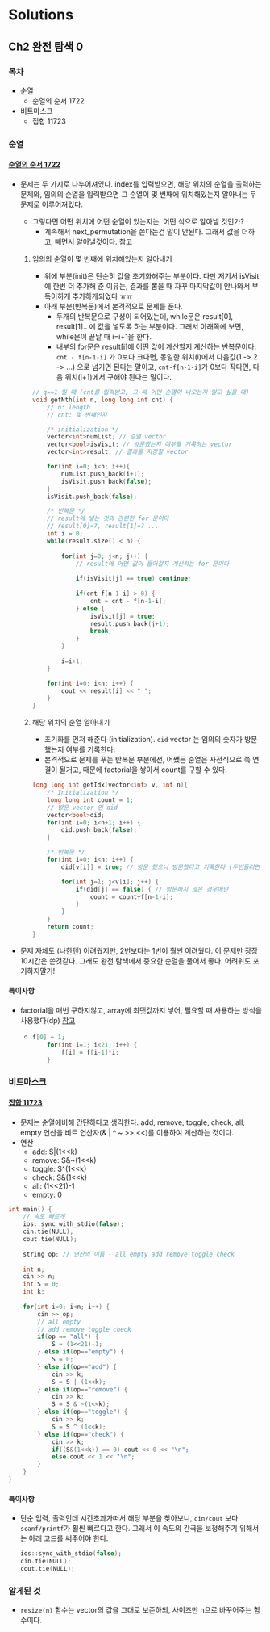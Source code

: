 # Solutions
## Ch2 완전 탐색 0

### 목차

* 순열
  * 순열의 순서 1722
* 비트마스크
  * 집합 11723

### 순열
#### [순열의 순서 1722](https://www.acmicpc.net/problem/1722)

* 문제는 두 가지로 나누어져있다. index를 입력받으면, 해당 위치의 순열을 출력하는 문제와, 임의의 순열을 입력받으면 그 순열이 몇 번째에 위치해있는지 알아내는 두 문제로 이루어져있다.

  * 그렇다면 어떤 위치에 어떤 순열이 있는지는, 어떤 식으로 알아낼 것인가?
    * 계속해서 next_permutation을 쓴다는건 말이 안된다. 그래서 값을 더하고, 빼면서 알아낼것이다. [참고](https://wjdgus2951.tistory.com/66)

  1. 임의의 순열이 몇 번째에 위치해있는지 알아내기

     * 위에 부분(init)은 단순히 값을 초기화해주는 부분이다. 다만 저기서 isVisit에 한번 더 추가해 준 이유는, 결과를 뽑을 때 자꾸 마지막값이 안나와서 부득이하게 추가하게되었다 ㅠㅠ
     * 아래 부분(반복문)에서 본격적으로 문제를 푼다. 
       * 두개의 반복문으로 구성이 되어있는데, while문은 result[0], result[1].. 에 값을 넣도록 하는 부분이다. 그래서 아래쪽에 보면, while문이 끝날 때 i=i+1을 한다.
       * 내부의 for문은 result[i]에 어떤 값이 계산할지 계산하는 반복문이다. `cnt - f[n-1-i]` 가 0보다 크다면, 동일한 위치(i)에서 다음값(1 -> 2 -> ...) 으로 넘기면 된다는 말이고, `cnt-f[n-1-i]`가 0보다 작다면, 다음 위치(i+1)에서 구해야 된다는 말이다.

     ```c++
     // q==1 일 때 (cnt를 입력받고, 그 때 어떤 순열이 나오는지 알고 싶을 때)
     void getNth(int n, long long int cnt) {
         // n: length
         // cnt: 몇 번째인지
     
         /* initialization */
         vector<int>numList; // 순열 vector
         vector<bool>isVisit; // 방문했는지 여부를 기록하는 vector
         vector<int>result; // 결과를 저장할 vector
     
         for(int i=0; i<n; i++){
             numList.push_back(i+1);
             isVisit.push_back(false);
         }
         isVisit.push_back(false);
     
         /* 반복문 */
         // result에 넣는 것과 관련한 for 문이다
         // result[0]=?, result[1]=? ...
         int i = 0;
         while(result.size() < n) {
             
             for(int j=0; j<n; j++) {
                 // result에 어떤 값이 들어갈지 계산하는 for 문이다
                 
                 if(isVisit[j] == true) continue;
                 
                 if(cnt-f[n-1-i] > 0) {
                     cnt = cnt - f[n-1-i];
                 } else {
                     isVisit[j] = true;
                     result.push_back(j+1);
                     break;
                 }
             }
             
             i=i+1;
         }
     
         for(int i=0; i<n; i++) {
             cout << result[i] << " ";
         }
     }
     
     ```

  2. 해당 위치의 순열 알아내기

     * 초기화를 먼저 해준다 (initialization). `did` vector 는 임의의 숫자가 방문 했는지 여부를 기록한다.
     * 본격적으로 문제를 푸는 반복문 부분에선, 어쨌든 순열은 사전식으로 쭉 연결이 될거고, 때문에 factorial을 쌓아서 count를 구할 수 있다.

     ```c++
     long long int getIdx(vector<int> v, int n){
         /* Initialization */
         long long int count = 1;
         // 방문 vector 인 did
         vector<bool>did;
         for(int i=0; i<n+1; i++) {
             did.push_back(false);
         }
     
         /* 반복문 */
         for(int i=0; i<n; i++) {
             did[v[i]] = true; // 방문 했으니 방문했다고 기록한다 (두번들리면 안되니까)
     
             for(int j=1; j<v[i]; j++) {
                 if(did[j] == false) { // 방문하지 않은 경우에만
                     count = count+f[n-1-i];
                 }
             }
         }
         return count;
     }
     ```

* 문제 자체도 (나한텐) 어려웠지만, 2번보다는 1번이 훨씬 어려웠다. 이 문제만 장장 10시간은 쓴것같다. 그래도 완전 탐색에서 중요한 순열을 풀어서 좋다. 어려워도 포기하지말기!

#### 특이사항

* factorial을 매번 구하지않고, array에 최댓값까지 넣어, 필요할 때 사용하는 방식을 사용했다(dp) [참고](https://wjdgus2951.tistory.com/66)

  * ```c++
    f[0] = 1;
        for(int i=1; i<21; i++) {
            f[i] = f[i-1]*i;
        }
    ```



### 비트마스크

#### [집합 11723](https://www.acmicpc.net/problem/11723)

* 문제는 순열에비해 간단하다고 생각한다. add, remove, toggle, check, all, empty 연산을 비트 연산자(& | ^ ~ >> <<)를 이용하여 계산하는 것이다.
* 연산
  * add: S|(1<<k)
  * remove: S&~(1<<k)
  * toggle: S^(1<<k)
  * check: S&(1<<k)
  * all: (1<<21)-1
  * empty: 0

```c++
int main() {
    // 속도 빠르게
    ios::sync_with_stdio(false);
    cin.tie(NULL);
    cout.tie(NULL);
    
    string op; // 연산의 이름 - all empty add remove toggle check
    
    int n;
    cin >> n;
    int S = 0;
    int k;
    
    for(int i=0; i<n; i++) {
        cin >> op;
        // all empty
        // add remove toggle check
        if(op == "all") {
            S = (1<<21)-1;
        } else if(op=="empty") {
            S = 0;
        } else if(op=="add") {
            cin >> k;
            S = S | (1<<k);
        } else if(op=="remove") {
            cin >> k;
            S = S & ~(1<<k);
        } else if(op=="toggle") {
            cin >> k;
            S = S ^ (1<<k);
        } else if(op=="check") {
            cin >> k;
            if((S&(1<<k)) == 0) cout << 0 << "\n";
            else cout << 1 << "\n";
        }
    }
}
```

#### 특이사항

* 단순 입력, 출력인데 시간초과가떠서 해당 부분을 찾아보니, `cin/cout` 보다 `scanf/printf`가 훨씬 빠르다고 한다. 그래서 이 속도의 간극을 보정해주기 위해서는 아래 코드를 써주어야 한다.

  ```c++
  ios::sync_with_stdio(false);
  cin.tie(NULL);
  cout.tie(NULL);
  ```



### 알게된 것

* `resize(n)` 함수는 vector의 값을 그대로 보존하되, 사이즈만 n으로 바꾸어주는 함수이다.

